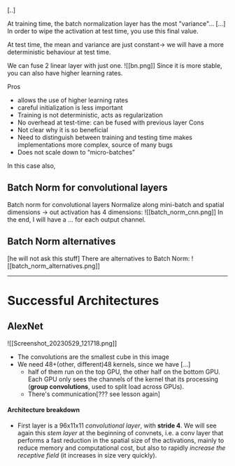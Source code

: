 [..]

At training time, the batch normalization layer has the most "variance"...
[...]
In order to wipe the activation at test time, you use this final value.

At test time, the mean and variance are just constant-> we will have a more deterministic behaviour at test time. 

We can fuse 2 linear layer with just one.
![[bn.png]]
Since it is more stable, you can also have higher learning rates. 

Pros 
- allows the use of higher learning rates 
- careful initialization is less important 
- Training is not deterministic, acts as regularization 
- No overhead at test-time: can be fused with previous layer 
Cons 
- Not clear why it is so beneficial 
- Need to distinguish between training and testing time makes implementations more complex, source of many bugs 
- Does not scale down to “micro-batches”

In this case also, 

## Batch Norm for convolutional layers
Batch norm for convolutional layers Normalize along mini-batch and spatial dimensions -> out activation has 4 dimensions:
![[batch_norm_cnn.png]]
In the end, I will have a ... for each output channel. 

## Batch Norm alternatives
[he will not ask this stuff]
There are alternatives to Batch Norm:
![[batch_norm_alternatives.png]]

-----
# Successful Architectures
## AlexNet
![[Screenshot_20230529_121718.png]]
- The convolutions are the smallest cube in this image
- We need 48+(other, different)48 kernels, since we have [...] 
	- half of them run on the top GPU, the other half on the bottom GPU. Each GPU only sees the channels of the kernel that its processing (__group convolutions__, used to split load across GPUs). 
	- There's communication[??? see lesson again]

#### Architecture breakdown

- First layer is a 96x11x11 _convolutional layer_, with __stride 4__. We will see again this _stem layer_ at the beginning of convnets, i.e. a conv layer that performs a fast reduction in the spatial size of the activations, mainly to reduce memory and computational cost, but also to rapidly _increase the receptive field_ (it increases in size very quickly).